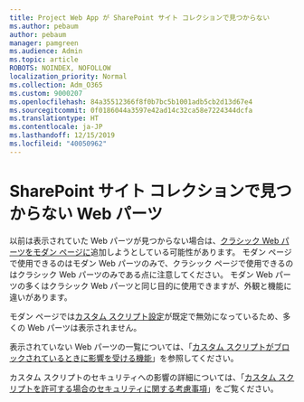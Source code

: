 ```yaml
---
title: Project Web App が SharePoint サイト コレクションで見つからない
ms.author: pebaum
author: pebaum
manager: pamgreen
ms.audience: Admin
ms.topic: article
ROBOTS: NOINDEX, NOFOLLOW
localization_priority: Normal
ms.collection: Adm_O365
ms.custom: 9000207
ms.openlocfilehash: 84a35512366f8f0b7bc5b1001adb5cb2d13d67e4
ms.sourcegitcommit: 0f0186044a3597e42ad14c32ca58e7224344dcfa
ms.translationtype: HT
ms.contentlocale: ja-JP
ms.lasthandoff: 12/15/2019
ms.locfileid: "40050962"
---
```

# <a name="missing-web-part-in-sharepoint-site-collection"></a>SharePoint サイト コレクションで見つからない Web パーツ

以前は表示されていた Web パーツが見つからない場合は、[クラシック Web パーツをモダン ページに](https://support.office.com/article/classic-and-modern-web-part-experiences-3fdae6c3-8fc1-49ab-8708-8c104b882e64)追加しようとしている可能性があります。 モダン ページで使用できるのはモダン Web パーツのみで、クラシック ページで使用できるのはクラシック Web パーツのみである点に注意してください。 モダン Web パーツの多くはクラシック Web パーツと同じ目的に使用できますが、外観と機能に違いがあります。

モダン ページでは[カスタム スクリプト設定](https://docs.microsoft.com/sharepoint/allow-or-prevent-custom-script)が既定で無効になっているため、多くの Web パーツは表示されません。 

表示されていない Web パーツの一覧については、「[カスタム スクリプトがブロックされているときに影響を受ける機能](https://docs.microsoft.com/sharepoint/allow-or-prevent-custom-script#features-affected-when-custom-script-is-blocked)」を参照してください。

 カスタム スクリプトのセキュリティへの影響の詳細については、「[カスタム スクリプトを許可する場合のセキュリティに関する考慮事項](https://docs.microsoft.com/sharepoint/security-considerations-of-allowing-custom-script)」をご覧ください。
